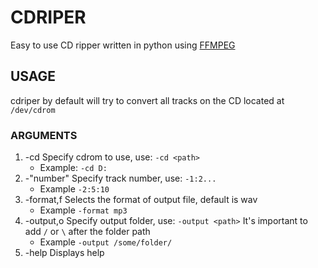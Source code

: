 # CDRIPER

Easy to use CD ripper written in python using [FFMPEG](https://ffmpeg.org/)

## USAGE

cdriper by default will try to convert all tracks on the CD located at `/dev/cdrom`

### ARGUMENTS

1. -cd  Specify cdrom to use, use: `-cd <path>` 
    - Example: `-cd D:`
2. -"number"    Specify track number, use: `-1:2...`
    - Example `-2:5:10`
3. -format,f  Selects the format of output file, default is wav
    - Example `-format mp3`
4. -output,o  Specify output folder, use: `-output <path>` It's important to add `/` or `\` after the folder path
    - Example `-output /some/folder/`
5. -help    Displays help